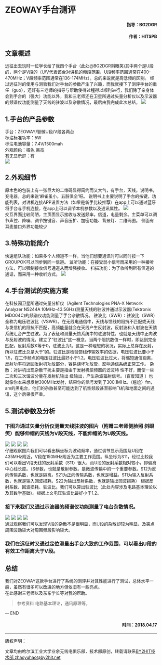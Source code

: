 # ZEOWAY手台测评
#### <p align="right"> 指导：BG2DGR</p>
#### <p align="right"> 作者：HITSPB</p>
## 文章概述
远征出去玩时一位学长给了我四个手台（此处@BG2DGR斜眼笑)其中两个是U段的，两个是V段的（U/V代表该台对讲机的频段范围，U段频率范围通常在400-470MHz；V段频率范围通常在136-174MHz），总的来说就是高低频的区别。
经过远征时的使用与测验我们对手台的参数产生了兴趣，而我就接下了测评手台的重任（guo），还好有三老师的指导与帮助使得过程得以顺利进行，我们除了亲身体会到手台的（强大）功能以外，我和三老师还在卫星所通过矢量分析仪以及示波器的频谱仪功能测量了天线的驻波以及杂散情况，最后由我完成此次总结。
![](https://raw.githubusercontent.com/spbspb/tech._dept._book/master/radio/手台测评/01.jpg )  
## 1.手台的产品参数
手台：ZEOWAY/智微U段/V段各两台  
标注标准功率：5W  
标注电池容量：7.4V/1500mah  
外观颜色：橘色 黑亮  
有无显示屏：有  
![](https://raw.githubusercontent.com/ArtisticZhao/tech._dept._book/master/radio/手台测评/02.jpg )  
## 2.外观细节
原木色的包装上有一张巨大的二维码显得简约而又大气，有手台，天线，说明书，充电器。总的来说‘麻雀虽小，五脏俱全’呀。
说明书上主要说明了手台的按键，功能列表，对讲机连接APP设置方法（如果是新手比较推荐）在app上可以通过蓝牙将手台与手机连接，在app上可以调节本机参数以及通讯属性。
![](https://raw.githubusercontent.com/ArtisticZhao/tech._dept._book/master/radio/手台测评/03.jpg )  
交互界面比较简陋，主页面显示接收与发送频率，信道，电量剩余。主菜单可以调节声控、降噪、调节按键音、声音压扩、加密功能、背景灯、二维码图。
侧面有耳麦接口外界功能较少
## 3.特殊功能简介
快速组队功能：如果多个人频道不一样，当他们想要通讯时可以同时按一下GROUPOK可以同步到同一信道。
监听功能：在接受弱小信号而采用的一种接听方法，可以强制接收信号通道从而增强接收。
扫描功能：为了收听到所有信道的通话，而采用一种收听方式。
![](https://raw.githubusercontent.com/ArtisticZhao/tech._dept._book/master/radio/手台测评/12.jpg )  
## 4.手台测试的实施方案
在科技园卫星所通过矢量分析仪（Agilent Technologies PNA-X Network Analyzer N5244A 10MHz-43.5GHz)测量天线的驻波并通过示波器(Tektronix MDO04C)的频谱仪功能测量了手台杂散情况。
驻波比（SWR）：驻波比（SWR）全称为电压驻波比（VSWR）。在无线电通信中，天线与馈线的阻抗不匹配或天线与发信机的阻抗不匹配，高频能量就会在天线产生反射波，反射波和入射波在天馈系统汇合产生驻波。为了表征和测量天馈系统中的驻波特性，也就是天线中正向波与反射波的情况，建立了“驻波比”这一概念。当两个阻抗数值一样时，即达到完全匹配，反射系数K等于0，驻波比为1。这是一种理想的状况，实际上总存在反射，所以驻波比总是大于1的。驻波比是检验馈线传输效率的依据，电压驻波比要小于1.5，在工作频点的电压驻波比最好小于1.2。电压驻波比过大，将缩短通信距离，反射功率将返回发射机功放部分，容易烧坏功放管，影响通信系统正常工作。
杂散：对讲机出现杂散干扰主要是指由于发射机倍频器的滤波特 性不好，而使一些二次和三次谐波分量在发射机输出 级输出，产生杂波辐射信号。（百度知道 ）也就像你本来想发射300MHz发射，结果你的信号发到了300.1MHz。（尴尬）fm，am的黑电台，他们的杂散甚至可能达到了航空频段甚至影响飞机和地面之间的通讯，这个后果很严重。  
## 5.测试参数及分析
### 下图为通过矢量分析仪测量天线驻波的图片（附赠三老师侧脸照 斜眼笑）能够伸缩的天线为V段天线，不能伸缩的为U段天线。
![](https://raw.githubusercontent.com/ArtisticZhao/tech._dept._book/master/radio/手台测评/05.jpg )
![](https://raw.githubusercontent.com/ArtisticZhao/tech._dept._book/master/radio/手台测评/06.jpg )
![](https://raw.githubusercontent.com/ArtisticZhao/tech._dept._book/master/radio/手台测评/07.jpg )
![](https://raw.githubusercontent.com/ArtisticZhao/tech._dept._book/master/radio/手台测评/04.jpg )  
仔细观察图片我们可以看出横坐标为波动频率，通过调节显示范围及U段在435MHz附近，V段在150MHz附近为主要工作范围。纵坐标为S11，经过比较我们可以看出V段天线的反射系数（S11）很大，而U段的反射系数相对较小，即偏离中心线长度。（S参数，也就是散射参数。是微波传输中的一个重要参数。S12为反向传输系数，也就是隔离。S21为正向传输系数，也就是增益。S11为输入反射系数，也就是输入回波损耗，S22为输出反射系数，也就是输出回波损耗）
根据反射系数、回波损耗、驻波比。我们可以算出驻波比（此处内容涉及电路基本理论以及其数学基础）。根据上文电压驻波比最好小于1.2。
### 接下来我们又通过示波器的频谱仪功能测量了电台杂散情况。
![](https://raw.githubusercontent.com/ArtisticZhao/tech._dept._book/master/radio/手台测评/08.jpg )
![](https://raw.githubusercontent.com/ArtisticZhao/tech._dept._book/master/radio/手台测评/09.jpg )
![](https://raw.githubusercontent.com/ArtisticZhao/tech._dept._book/master/radio/手台测评/10.jpg )
![](https://raw.githubusercontent.com/ArtisticZhao/tech._dept._book/master/radio/手台测评/11.jpg )  
通过观察我们可以发现V段的杂散不是很明显，而U段的杂散却较为明显，及突点周围波动较大对周围频段影响较大。  
### 我们在远征时又通过定位测量出手台大致的工作范围，可以看出U段的有效工作距离大于V段。  
## 总结
我们对ZEOWAY这款手台进行了系统的测评并对其性能进行了测试，总体水平一般，虽然有很多可以改进的地方但依旧有一些亮点。  
在此感谢三老师以及东东学长等对我的帮助。  
>参考资料
>电路基本理论，通讯原理等。


-- END
#### <p align="right"> 时间：2018.04.17</p>

----
版权声明：

文章均由哈尔滨工业大学业余无线电俱乐部，技术部原创，转载请联系[BY2HIT技术部 zhaoyuhao@by2hit.net](zhaoyuhao@by2hit.net)